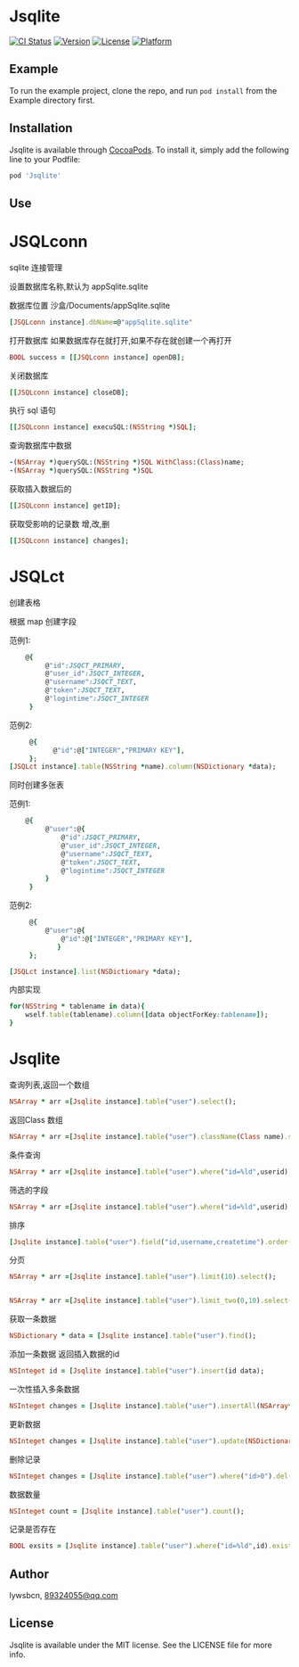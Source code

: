 # Jsqlite

[![CI Status](https://img.shields.io/travis/lywsbcn/Jsqlite.svg?style=flat)](https://travis-ci.org/lywsbcn/Jsqlite)
[![Version](https://img.shields.io/cocoapods/v/Jsqlite.svg?style=flat)](https://cocoapods.org/pods/Jsqlite)
[![License](https://img.shields.io/cocoapods/l/Jsqlite.svg?style=flat)](https://cocoapods.org/pods/Jsqlite)
[![Platform](https://img.shields.io/cocoapods/p/Jsqlite.svg?style=flat)](https://cocoapods.org/pods/Jsqlite)

## Example

To run the example project, clone the repo, and run `pod install` from the Example directory first.

## Installation

Jsqlite is available through [CocoaPods](https://cocoapods.org). To install
it, simply add the following line to your Podfile:

```ruby
pod 'Jsqlite'
```

## Use
# JSQLconn
sqlite 连接管理

设置数据库名称,默认为 appSqlite.sqlite

数据库位置 沙盒/Documents/appSqlite.sqlite
```ruby
[JSQLconn instance].dbName=@"appSqlite.sqlite"
```
打开数据库
如果数据库存在就打开,如果不存在就创建一个再打开
```ruby
BOOL success = [[JSQLconn instance] openDB];
```
关闭数据库
```ruby
[[JSQLconn instance] closeDB];
```
执行 sql 语句
```ruby
[[JSQLconn instance] execuSQL:(NSString *)SQL];
```
查询数据库中数据
```ruby
-(NSArray *)querySQL:(NSString *)SQL WithClass:(Class)name;
-(NSArray *)querySQL:(NSString *)SQL
```
获取插入数据后的
```ruby
[[JSQLconn instance] getID];
```

获取受影响的记录数
 增,改,删
 ```ruby
 [[JSQLconn instance] changes];
 ```
 
# JSQLct
创建表格

根据 map 创建字段
 
 范例1: 
```ruby 
    @{
         @"id":JSQCT_PRIMARY,
         @"user_id":JSQCT_INTEGER,
         @"username":JSQCT_TEXT,
         @"token":JSQCT_TEXT,
         @"logintime":JSQCT_INTEGER
     }
```
 范例2:
```ruby
     @{
           @"id":@["INTEGER","PRIMARY KEY"],            
     };
[JSQLct instance].table(NSString *name).column(NSDictionary *data);
```
同时创建多张表

范例1:
```ruby
    @{
         @"user":@{
             @"id":JSQCT_PRIMARY,
             @"user_id":JSQCT_INTEGER,
             @"username":JSQCT_TEXT,
             @"token":JSQCT_TEXT,
             @"logintime":JSQCT_INTEGER
         }
     }
```
 范例2:
```ruby
     @{
         @"user":@{
             @"id":@["INTEGER","PRIMARY KEY"],
            }
     };

[JSQLct instance].list(NSDictionary *data);
```
内部实现
```ruby
for(NSString * tablename in data){
    wself.table(tablename).column([data objectForKey:tablename]);
}
```

# Jsqlite
查询列表,返回一个数组
```ruby
NSArray * arr =[Jsqlite instance].table("user").select();
```
返回Class 数组
```ruby
NSArray * arr =[Jsqlite instance].table("user").className(Class name).select();
```
条件查询
```ruby
NSArray * arr =[Jsqlite instance].table("user").where("id=%ld",userid).select();
```
筛选的字段
```ruby
NSArray * arr =[Jsqlite instance].table("user").where("id=%ld",userid).field("id,username,createtime").select();
```
排序
```ruby
[Jsqlite instance].table("user").field("id,username,createtime").order("createtime desc").select();
```
分页
```ruby
NSArray * arr =[Jsqlite instance].table("user").limit(10).select();


NSArray * arr =[Jsqlite instance].table("user").limit_two(0,10).select();
```
获取一条数据
```ruby
NSDictionary * data = [Jsqlite instance].table("user").find();
```
添加一条数据 返回插入数据的id
```ruby
NSInteget id = [Jsqlite instance].table("user").insert(id data);
```
一次性插入多条数据
```ruby
NSInteget changes = [Jsqlite instance].table("user").insertAll(NSArray* data);
```
更新数据
```ruby
NSInteget changes = [Jsqlite instance].table("user").update(NSDictionary* data);
```
删除记录
```ruby
NSInteget changes = [Jsqlite instance].table("user").where("id>0").del();
```
数据数量
```ruby
NSInteget count = [Jsqlite instance].table("user").count();
```
记录是否存在
```ruby
BOOL exsits = [Jsqlite instance].table("user").where("id=%ld",id).exists();
```
## Author

lywsbcn, 89324055@qq.com

## License

Jsqlite is available under the MIT license. See the LICENSE file for more info.

